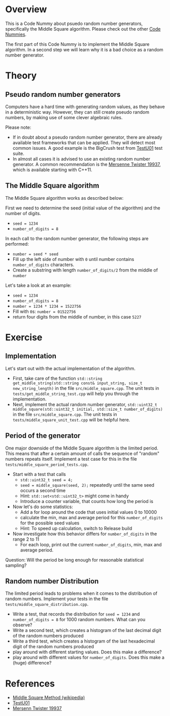 # Overview

This is a Code Nummy about psuedo random number generators, specifically the Middle Square algorithm. Please check out
the other [Code Nummies](https://github.com/Laguna1989/CodeNummies_Overview).

The first part of this Code Nummy is to implement the Middle Square algorithm. In a second step we will learn why it is
a bad choice as a random number generator.

# Theory

## Pseudo random number generators

Computers have a hard time with generating random values, as they behave in a deterministic way. However, they can still
create pseudo random numbers, by making use of some clever algebraic rules.

Please note:

* If in doubt about a pseudo random number generator, there are already available test frameworks that can be applied.
  They will detect most common issues. A good example is the BigCrush test
  from [TestU01](http://simul.iro.umontreal.ca/testu01/tu01.html) test suite.
* In almost all cases it is advised to use an existing random number generator. A common recommendation is
  the [Mersenne Twister 19937](https://www.cplusplus.com/reference/random/mt19937/), which is available starting with
  C++11.

## The Middle Square algorithm

The Middle Square algorithm works as described below:

First we need to determine the seed (initial value of the algorithm) and the number of digits.

* `seed = 1234`
* `number_of_digits = 8`

In each call to the random number generator, the following steps are performed:

* `number = seed * seed`
* Fill up the left side of number with `0` until number contains `number_of_digits` characters.
* Create a substring with length `number_of_digits/2` from the middle of `number`

Let's take a look at an example:

* `seed = 1234`
* `number_of_digits = 8`
* `number = 1234 * 1234 = 1522756`
* Fill with `0`s: `number = 01522756`
* return four digits from the middle of number, in this case `5227`

# Exercise

## Implementation

Let's start out with the actual implementation of the algorithm.

* First, take care of the
  function `std::string get_middle_string(std::string const& input_string, size_t new_string_length)` in the
  file `src/middle_square.cpp`. The unit tests in `tests/get_middle_string_test.cpp` will help you through the
  implementation.
* Next, implement the actual random number
  generator, `std::uint32_t middle_square(std::uint32_t initial, std::size_t number_of_digits)` in the
  file `src/middle_square.cpp`. The unit tests in `tests/middle_square_unit_test.cpp` will be helpful here.

## Period of the generator

One major downside of the Middle Square algorithm is the limited period. This means that after a certain amount of calls
the sequence of "random" numbers repeats itself. Implement a test case for this in the
file `tests/middle_square_period_tests.cpp`.

* Start with a test that calls
    * `std::uint32_t seed = 4;`
    * `seed = middle_square(seed, 2);` repeatedly until the same seed occurs a second time
    * Hint: `std::set<std::uint32_t>` might come in handy
    * Introduce a counter variable, that counts how long the period is
* Now let's do some statistics:
    * Add a for loop around the code that uses initial values 0 to 10000
    * calculate the min, max and average period for this `number_of_digits` for the possible seed values
    * Hint: To speed up calculation, switch to Release build
* Now investigate how this behavior differs for `number_of_digits` in the range 2 to 11
    * For each loop, print out the current `number_of_digits`, min, max and average period.

Question: Will the period be long enough for reasonable statistical sampling?

## Random number Distribution

The limited period leads to problems when it comes to the distribution of random numbers. Implement your tests in the
file `tests/middle_square_distribution.cpp`.

* Write a test, that records the distribution for  `seed = 1234` and `number_of_digits = 8` for 1000 random numbers.
  What can you observe?
* Write a second test, which creates a histogram of the last decimal digit of the random numbers produced
* Write a third test, which creates a histogram of the last hexadecimal digit of the random numbers produced
* play around with different starting values. Does this make a difference?
* play around with different values for `number_of_digits`. Does this make a (huge) difference?

# References

* [Middle Square Method (wikipedia)](https://en.wikipedia.org/wiki/Middle-square_method)
* [TestU01](http://simul.iro.umontreal.ca/testu01/tu01.html)
* [Mersenn Twister 19937](https://www.cplusplus.com/reference/random/mt19937/)
